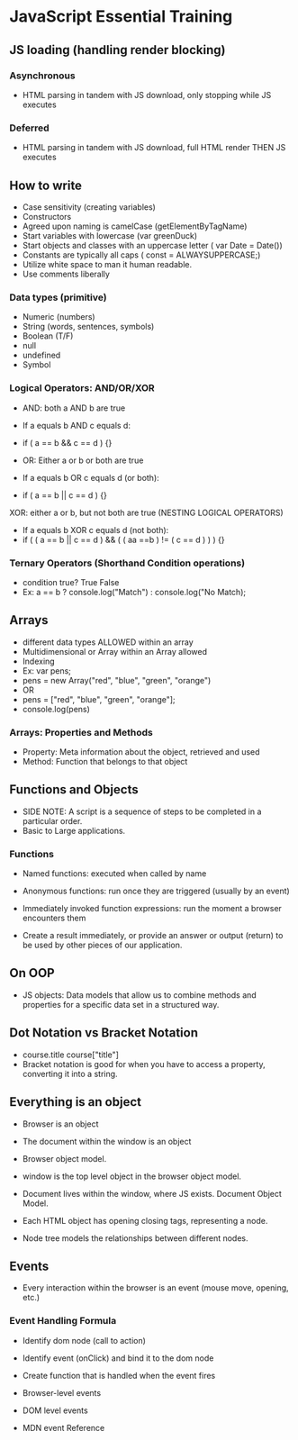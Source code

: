 # JavaScript Essential Training

## JS loading (handling render blocking)

### Asynchronous
- HTML parsing in tandem with JS download, only stopping while JS executes

### Deferred
- HTML parsing in tandem with JS download, full HTML render THEN JS executes

## How to write

- Case sensitivity (creating variables)
- Constructors
- Agreed upon naming is camelCase (getElementByTagName)
- Start variables with lowercase (var greenDuck)
- Start objects and classes with an uppercase letter ( var Date = Date())
- Constants are typically all caps ( const = ALWAYSUPPERCASE;)
- Utilize white space to man it human readable. 
- Use comments liberally

### Data types (primitive)

- Numeric (numbers)
- String (words, sentences, symbols)
- Boolean (T/F)
- null
- undefined
- Symbol

### Logical Operators: AND/OR/XOR

- AND: both a AND b are true
- If a equals b AND c equals d:
- if ( a == b && c == d ) {}


- OR: Either a or b or both are true
- If a equals b OR c equals d (or both):
- if ( a == b || c == d ) {}

XOR: either a or b, but not both are true (NESTING LOGICAL OPERATORS)
- If a equals b XOR c equals d (not both):
- if ( ( a == b || c == d )  && ( ( aa ==b ) != ( c == d ) ) ) {}

### Ternary Operators (Shorthand Condition operations)
- condition true?           True                   False
- Ex: a == b ? console.log("Match") : console.log("No Match);

## Arrays
- different data types ALLOWED within an array
- Multidimensional or Array within an Array allowed
- Indexing
- Ex: var pens;
- pens = new Array("red", "blue", "green", "orange")
- OR
- pens = ["red", "blue", "green", "orange"];
- console.log(pens)

### Arrays: Properties and Methods

- Property: Meta information about the object, retrieved and used
- Method: Function that belongs to that object


## Functions and Objects

- SIDE NOTE: A script is a sequence of steps to be completed in a particular order. 
- Basic to Large applications. 

### Functions 

- Named functions: executed when called by name
- Anonymous functions: run once they are triggered (usually by an event)
- Immediately invoked function expressions: run the moment a browser encounters them


- Create a result immediately, or provide an answer or output (return) to be used by other pieces of our application.

## On OOP

- JS objects: Data models that allow us to combine methods and properties for a specific data set in a structured way.


## Dot Notation vs Bracket Notation

- course.title      course["title"]
- Bracket notation is good for when you have to access a property, converting it into a string. 


## Everything is an object

- Browser is an object
- The document within the window is an object
- Browser object model. 
- window is the top level object in the browser object model. 

- Document lives within the window, where JS exists. Document Object Model. 
- Each HTML object has opening closing tags, representing a node. 
- Node tree models the relationships between different nodes. 


## Events

- Every interaction within the browser is an event (mouse move, opening, etc.)

### Event Handling Formula

- Identify dom node (call to action)
- Identify event (onClick) and bind it to the dom node
- Create function that is handled when the event fires 

- Browser-level events
- DOM level events
- MDN event Reference




